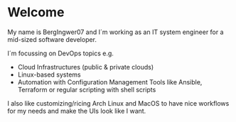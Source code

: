 # Welcome

My name is BergIngwer07 and I´m working as an IT system engineer for a mid-sized software developer.

I´m focussing on DevOps topics e.g.
- Cloud Infrastructures (public & private clouds)
- Linux-based systems
- Automation with Configuration Management Tools like Ansible, Terraform or regular scripting with shell scripts

I also like customizing/ricing Arch Linux and MacOS to have nice workflows for my needs and make the UIs look like I want.
